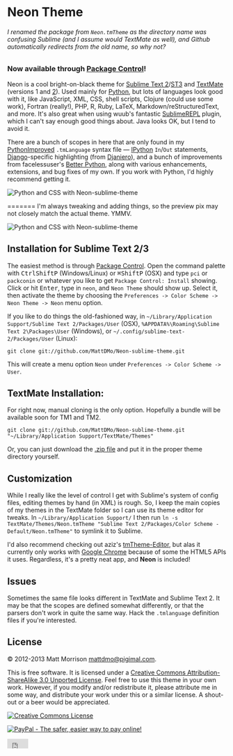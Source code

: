 # Neon Theme
###### I renamed the package from `Neon.tmTheme` as the directory name was confusing Sublime (and I assume would TextMate as well), and Github automatically redirects from the old name, so why not? 

### Now available through [Package Control](http://wbond.net/sublime_packages/package_control)!

Neon is a cool bright-on-black theme for [Sublime Text 2](http://www.sublimetext.com/2)/[ST3](http://www.sublimetext.com/3) and [TextMate](http://www.macromates.com) (versions 1 and [2](https://github.com/textmate/textmate)). Used mainly for [Python](http://www.python.org), but lots of languages look good with it, like JavaScript, XML, CSS, shell scripts, Clojure (could use some work), Fortran (really!), PHP, R, Ruby, LaTeX, Markdown/reStructuredText, and more. It's also great when using wuub's fantastic [SublimeREPL](https://github.com/wuub/SublimeREPL) plugin, which I can't say enough good things about. Java looks OK, but I tend to avoid it.

There are a bunch of scopes in here that are only found in my [PythonImproved](https://github.com/MattDMo/PythonImproved) `.tmLanguage` syntax file &mdash; [IPython](http://www.ipython.org) `In`/`Out` statements, [Django](http://djangoproject.org)-specific highlighting (from [Djaniero](https://github.com/squ1b3r/Djaneiro)), and a bunch of improvements from facelessuser's [Better Python](https://github.com/facelessuser/sublime-languages/tree/master/Better%20Python), along with various enhancements, extensions, and bug fixes of my own. If you work with Python, I'd highly recommend getting it.

<img src="http://www.pigimal.com/img/textmate2github.png" alt="Python and CSS with Neon-sublime-theme" />

=======
I'm always tweaking and adding things, so the preview pix may not closely match the actual theme. YMMV.

<img src="http://www.pigimal.com/img/textmate2.png" alt="Python and CSS with Neon-sublime-theme" />


## Installation for Sublime Text 2/3
The easiest method is through [Package Control](http://wbond.net/sublime_packages/package_control). Open the command palette with <kbd>Ctrl</kbd><kbd>Shift</kbd><kbd>P</kbd> (Windows/Linux) or <kbd>⌘</kbd><kbd>Shift</kbd><kbd>P</kbd> (OSX) and type `pci` or `packconin` or whatever you like to get `Package Control: Install` showing. Click or hit <kbd>Enter</kbd>, type in `neon`, and `Neon Theme` should show up. Select it, then activate the theme by choosing the `Preferences -> Color Scheme -> Neon Theme -> Neon` menu option.

If you like to do things the old-fashioned way, in `~/Library/Application Support/Sublime Text 2/Packages/User` (OSX), `%APPDATA%\Roaming\Sublime Text 2\Packages\User` (Windows), or `~/.config/sublime-text-2/Packages/User` (Linux):

    git clone git://github.com/MattDMo/Neon-sublime-theme.git 

This will create a menu option `Neon` under `Preferences -> Color Scheme -> User`.


## TextMate Installation:
For right now, manual cloning is the only option. Hopefully a bundle will be available soon for TM1 and TM2.
    
    git clone git://github.com/MattDMo/Neon-sublime-theme.git "~/Library/Application Support/TextMate/Themes"
    
Or, you can just download the [.zip file](https://github.com/MattDMo/Neon-sublime-theme/archive/master.zip) and put it in the proper theme directory yourself.


## Customization

While I really like the level of control I get with Sublime's system of config files, editing themes by hand (in XML) is rough. So, I keep the main copies of my themes in the TextMate folder so I can use its theme editor for tweaks. In `~/Library/Application Support/` I then run `ln -s TextMate/Themes/Neon.tmTheme "Sublime Text 2/Packages/Color Scheme - Default/Neon.tmTheme"` to symlink it to Sublime.

I'd also recommend checking out aziz's [tmTheme-Editor](http://tmtheme-editor.herokuapp.com/#/Neon), but alas it currently only works with [Google Chrome](https://www.google.com/chrome/‎) because of some the HTML5 APIs it uses. Regardless, it's a pretty neat app, and **Neon** is included!


## Issues
Sometimes the same file looks different in TextMate and Sublime Text 2. It may be that the scopes are defined somewhat differently, or that the parsers don't work in quite the same way. Hack the `.tmlanguage` definition files if you're interested.


## License

&copy; 2012-2013 Matt Morrison <mattdmo@pigimal.com>.

This is free software. It is licensed under a <a rel="license" href="http://creativecommons.org/licenses/by-sa/3.0/">Creative Commons Attribution-ShareAlike 3.0 Unported License</a>. Feel free to use this theme in your own work. However, if you modify and/or redistribute it, please attribute me in some way, and distribute your work under this or a similar license. A shout-out or a beer would be appreciated.

<a rel="license" href="http://creativecommons.org/licenses/by-sa/3.0/"><img alt="Creative Commons License" style="border-width:0;align:center" src="http://i.creativecommons.org/l/by-sa/3.0/88x31.png" /></a>

<a href="https://www.paypal.com/cgi-bin/webscr?cmd=_donations&business=R97MGGYES6GAJ&lc=US&item_name=Matthew%20D%2e%20Morrison&item_number=neon%2dsublime%2dtheme&currency_code=USD&bn=PP%2dDonationsBF%3abtn_donate_SM%2egif%3aNonHosted"><img src="https://www.paypalobjects.com/en_US/i/btn/btn_donate_SM.gif" border="0" name="Donate" alt="PayPal - The safer, easier way to pay online!"></a>

<iframe style="border: 0; margin: 0; padding: 0;"
        src="https://www.gittip.com/MattDMo/widget.html"
        width="48pt" height="22pt"></iframe>
    
